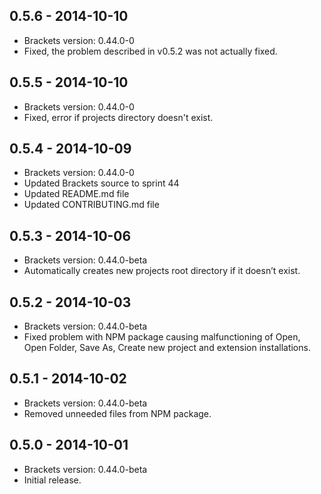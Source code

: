 ## 0.5.6 - 2014-10-10
* Brackets version: 0.44.0-0
* Fixed, the problem described in v0.5.2 was not actually fixed.

## 0.5.5 - 2014-10-10
* Brackets version: 0.44.0-0
* Fixed, error if projects directory doesn't exist.

## 0.5.4 - 2014-10-09
* Brackets version: 0.44.0-0
* Updated Brackets source to sprint 44
* Updated README.md file
* Updated CONTRIBUTING.md file

## 0.5.3 - 2014-10-06
* Brackets version: 0.44.0-beta
* Automatically creates new projects root directory if it doesn’t exist.

## 0.5.2 - 2014-10-03
* Brackets version: 0.44.0-beta
* Fixed problem with NPM package causing malfunctioning of Open, Open Folder, Save As, Create new project and extension installations.

## 0.5.1 - 2014-10-02
* Brackets version: 0.44.0-beta
* Removed unneeded files from NPM package.

## 0.5.0 - 2014-10-01
* Brackets version: 0.44.0-beta
* Initial release.
